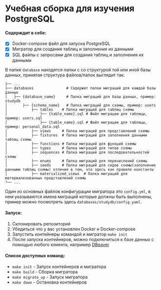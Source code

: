 # Учебная сборка для изучения PostgreSQL
#### Содерждит в себе:
- [x] Docker-compose файл для запуска PostgreSQL
- [x] Мигратор для создания таблиц и заполнения их данными
- [x] SQL файлы с запросами для создания таблиц и заполнения их данными

В папке `database` находятся папки с со структурой той или иной базы данных,
принятая структура файлов/папок выглядит так:

```
├── ...
├── databases               # Содержит папки миграций для каждой базы данных
│   ├── {database_name}     # Папка миграций для базы данных, пример: studydb
│       ├── {schema_name}   # Папка миграций для схемы, пример: users
│           ├── tables    # Папка миграций для таблиц схемы 
│               ├── {table_name}.sql # Файл миграции для таблицы, пример: users.sql
│               ├── {table_name}.sql # Файл миграции для таблицы, пример: personal_data.sql
│           ├── views     # Папка миграций для представлений схемы
│           ├── fixtures  # Папка миграций для заполнения данными таблиц схемы
│           ├── functions # Папка миграций для функций схемы
│           ├── types     # Папка миграций для типов схемы
│           ├── sequences # Папка миграций для последовательностей схемы
│           ├── enums     # Папка миграций для перечислений схемы
│           ├── seeds     # Папка миграций для сидов схемы(заполнение данными таблиц схемы) отличие в том, что здесь как правило константы
│           ├── materialized_views  # Папка миграций для материализованных представлений схемы
└── ...
```

Один из основных файлов конфигурации мигратора это `config.yml`, в нем указываются имена миграций которые должны быть выполнены, 
прмиер можно посмотреть здесь `databases/studydb/config.yaml`.

#### Запуск:
1. Склонировать репозиторий
2. Убедиться что у вас установлен Docker и Docker-compose
3. Запустить контейнеры командой и мигратор `make init`
4. После запуска контейнеров, можно подключиться к базе данных с помощью любого клиента, например [DBeaver](https://dbeaver.io/)

#### Список доступных команд:
- `make init` - Запуск контейнеров и мигратора
- `make build` - Сборка мигратора
- `make migrate_up` - Запуск мигратора
- `make down` - Остановка контейнеров